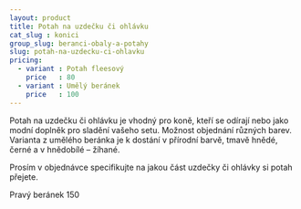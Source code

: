 ```yaml
---
layout: product
title: Potah na uzdečku či ohlávku
cat_slug : konici
group_slug: beranci-obaly-a-potahy
slug: potah-na-uzdecku-ci-ohlavku
pricing:
  - variant : Potah fleesový
    price   : 80
  - variant : Umělý beránek
    price   : 100
---
```


Potah na uzdečku či ohlávku je vhodný pro koně, kteří se odírají nebo jako modní doplněk pro sladění vašeho setu.
Možnost objednání různých barev. 
Varianta z umělého beránka je k dostání v přírodní barvě, tmavě hnědé, černé a v hnědobílé – žíhané.

Prosím v objednávce specifikujte na jakou část uzdečky či ohlávky si potah přejete.

Pravý beránek 150

